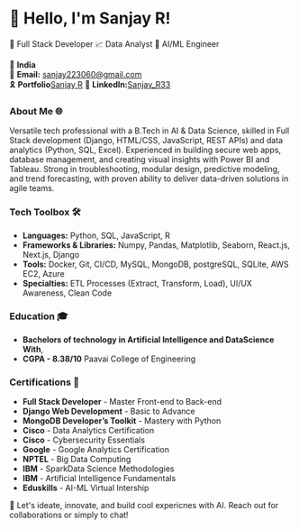 # 👋 Hello, I'm Sanjay R!

 🎲 Full Stack Developer 
 📈 Data Analyst
 🚀 AI/ML Engineer

📍 **India**  
📧 **Email:** [sanjay223060@gmail.com](mailto:sanjay223060@gmail.com)  
🎗️ **Portfolio**[Sanjay R](https://sanjay-personal-portfolio.onrender.com/)
           🔗 **LinkedIn:**[Sanjay_R33](https://www.linkedin.com/in/sanjayr33)  


### About Me 🌐
Versatile tech professional with a B.Tech in AI & Data Science, skilled in Full Stack development (Django, HTML/CSS, JavaScript, REST APIs) and data analytics (Python, SQL, Excel). Experienced in building secure web apps, database management, and creating visual insights with Power BI and Tableau. Strong in troubleshooting, modular design, predictive modeling, and trend forecasting, with proven ability to deliver data-driven solutions in agile teams.

### Tech Toolbox 🛠️
- **Languages:** Python, SQL, JavaScript, R
- **Frameworks & Libraries:** Numpy, Pandas, Matplotlib, Seaborn, React.js, Next.js, Django 
- **Tools:** Docker, Git, CI/CD, MySQL, MongoDB, postgreSQL, SQLite, AWS EC2, Azure
- **Specialties:** ETL Processes (Extract, Transform, Load), UI/UX Awareness, Clean Code

### Education 🎓
- **Bachelors of technology in Artificial Intelligence and DataScience With**,
- **CGPA - 8.38/10** Paavai College of Engineering 

### Certifications 📜
- **Full Stack Developer** - Master Front-end to Back-end
- **Django Web Development** - Basic to Advance
- **MongoDB Developer’s Toolkit** - Mastery with Python
- **Cisco** - Data Analytics Certification
- **Cisco** - Cybersecurity Essentials
- **Google** - Google Analytics Certification
- **NPTEL** - Big Data Computing
- **IBM** - SparkData Science Methodologies
- **IBM** - Artificial Intelligence Fundamentals
- **Eduskills** - AI-ML Virtual Intership
  
🔗 Let's ideate, innovate, and build cool expericnes with AI. Reach out for collaborations or simply to chat!


<!--
**sanjayr33/sanjayr33** is a ✨ _special_ ✨ repository because its `README.md` (this file) appears on your GitHub profile.

Here are some ideas to get you started:

- 🔭 I’m currently working on ...
- 🌱 I’m currently learning ...
- 👯 I’m looking to collaborate on ...
- 🤔 I’m looking for help with ...
- 💬 Ask me about ...
- 📫 How to reach me: ...
- 😄 Pronouns: ...
- ⚡ Fun fact: ...
-->
